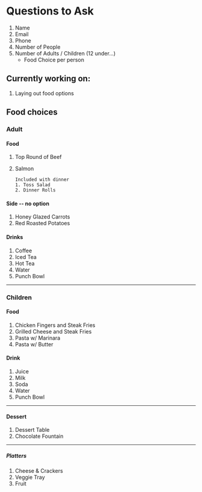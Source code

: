 # Questions to Ask

1. Name
2. Email
3. Phone
4. Number of People
5. Number of Adults / Children (12 under...)
   - Food Choice per person

## Currently working on:

1. Laying out food options

## Food choices

### Adult

#### Food

1.  Top Round of Beef
2.  Salmon

        Included with dinner
        1. Toss Salad
        2. Dinner Rolls

#### Side -- no option

1. Honey Glazed Carrots
2. Red Roasted Potatoes

#### Drinks

1. Coffee
2. Iced Tea
3. Hot Tea
4. Water
5. Punch Bowl

---

### Children

#### Food

1. Chicken Fingers and Steak Fries
2. Grilled Cheese and Steak Fries
3. Pasta w/ Marinara
4. Pasta w/ Butter

#### Drink

1. Juice
2. Milk
3. Soda
4. Water
5. Punch Bowl

---

#### Dessert

1. Dessert Table
2. Chocolate Fountain

---

##### Platters

1. Cheese & Crackers
2. Veggie Tray
3. Fruit
